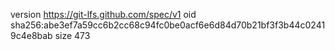 version https://git-lfs.github.com/spec/v1
oid sha256:abe3ef7a59cc6b2cc68c94fc0be0acf6e6d84d70b21bf3f3b44c02419c4e8bab
size 473
